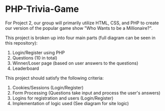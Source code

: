 # PHP-Trivia-Game

For Project 2, our group will primarily utilize HTML, CSS, and PHP to create our version of the popular game show "Who Wants to be a Millionaire?".

This project is broken up into four main parts (full diagram can be seen in this repository):
  1. Login/Register using PHP
  2. Questions (10 in total)
  3. Winner/Loser page (based on user answers to the questions)
  4. Leaderboard
  
This project should satisfy the following criteria:
  1. Cookies/Sessions (Login/Register)
  2. Form Processing (Questions take input and process the user's answers)
  3. Logins for registration and users (Login/Register)
  4. Implementation of logic used (See diagram for site logic)
